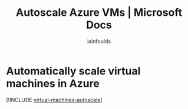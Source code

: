 ﻿---
title: Autoscale Azure VMs | Microsoft Docs
description: Learn about automatically scaling Windows and Linux virtual machines in Azure.
services: virtual-machines-windows
documentationcenter: ''
author: iainfoulds
manager: jeconnoc
editor: ''
tags: azure-resource-manager

ms.assetid:
ms.service: virtual-machines-windows
ms.workload: infrastructure-services
ms.tgt_pltfrm: vm-windows
ms.date: 08/21/2017
ms.author: iainfou
---

# Automatically scale virtual machines in Azure

[!INCLUDE [virtual-machines-autoscale](../../../includes/virtual-machines-autoscale.md)]

